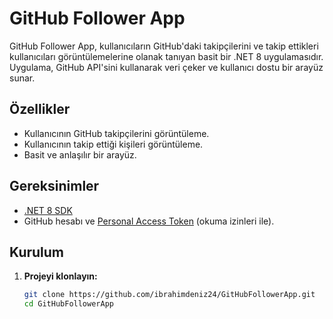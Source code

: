 # GitHub Follower App

GitHub Follower App, kullanıcıların GitHub'daki takipçilerini ve takip ettikleri kullanıcıları görüntülemelerine olanak tanıyan basit bir .NET 8 uygulamasıdır. Uygulama, GitHub API'sini kullanarak veri çeker ve kullanıcı dostu bir arayüz sunar.

## Özellikler

- Kullanıcının GitHub takipçilerini görüntüleme.
- Kullanıcının takip ettiği kişileri görüntüleme.
- Basit ve anlaşılır bir arayüz.

## Gereksinimler

- [.NET 8 SDK](https://dotnet.microsoft.com/download/dotnet/8.0)
- GitHub hesabı ve [Personal Access Token](https://github.com/settings/tokens) (okuma izinleri ile).

## Kurulum

1. **Projeyi klonlayın:**

   ```bash
   git clone https://github.com/ibrahimdeniz24/GitHubFollowerApp.git
   cd GitHubFollowerApp
